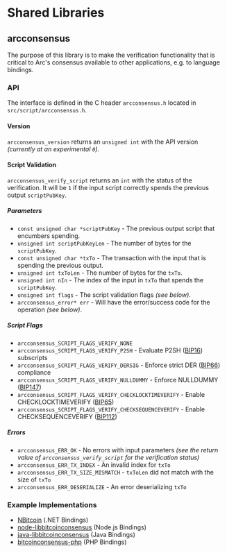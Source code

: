 Shared Libraries
================

## arcconsensus

The purpose of this library is to make the verification functionality that is critical to Arc's consensus available to other applications, e.g. to language bindings.

### API

The interface is defined in the C header `arcconsensus.h` located in  `src/script/arcconsensus.h`.

#### Version

`arcconsensus_version` returns an `unsigned int` with the API version *(currently at an experimental `0`)*.

#### Script Validation

`arcconsensus_verify_script` returns an `int` with the status of the verification. It will be `1` if the input script correctly spends the previous output `scriptPubKey`.

##### Parameters
- `const unsigned char *scriptPubKey` - The previous output script that encumbers spending.
- `unsigned int scriptPubKeyLen` - The number of bytes for the `scriptPubKey`.
- `const unsigned char *txTo` - The transaction with the input that is spending the previous output.
- `unsigned int txToLen` - The number of bytes for the `txTo`.
- `unsigned int nIn` - The index of the input in `txTo` that spends the `scriptPubKey`.
- `unsigned int flags` - The script validation flags *(see below)*.
- `arcconsensus_error* err` - Will have the error/success code for the operation *(see below)*.

##### Script Flags
- `arcconsensus_SCRIPT_FLAGS_VERIFY_NONE`
- `arcconsensus_SCRIPT_FLAGS_VERIFY_P2SH` - Evaluate P2SH ([BIP16](https://github.com/bitcoin/bips/blob/master/bip-0016.mediawiki)) subscripts
- `arcconsensus_SCRIPT_FLAGS_VERIFY_DERSIG` - Enforce strict DER ([BIP66](https://github.com/bitcoin/bips/blob/master/bip-0066.mediawiki)) compliance
- `arcconsensus_SCRIPT_FLAGS_VERIFY_NULLDUMMY` - Enforce NULLDUMMY ([BIP147](https://github.com/bitcoin/bips/blob/master/bip-0147.mediawiki))
- `arcconsensus_SCRIPT_FLAGS_VERIFY_CHECKLOCKTIMEVERIFY` - Enable CHECKLOCKTIMEVERIFY ([BIP65](https://github.com/bitcoin/bips/blob/master/bip-0065.mediawiki))
- `arcconsensus_SCRIPT_FLAGS_VERIFY_CHECKSEQUENCEVERIFY` - Enable CHECKSEQUENCEVERIFY ([BIP112](https://github.com/bitcoin/bips/blob/master/bip-0112.mediawiki))

##### Errors
- `arcconsensus_ERR_OK` - No errors with input parameters *(see the return value of `arcconsensus_verify_script` for the verification status)*
- `arcconsensus_ERR_TX_INDEX` - An invalid index for `txTo`
- `arcconsensus_ERR_TX_SIZE_MISMATCH` - `txToLen` did not match with the size of `txTo`
- `arcconsensus_ERR_DESERIALIZE` - An error deserializing `txTo`

### Example Implementations
- [NBitcoin](https://github.com/NicolasDorier/NBitcoin/blob/master/NBitcoin/Script.cs#L814) (.NET Bindings)
- [node-libbitcoinconsensus](https://github.com/bitpay/node-libbitcoinconsensus) (Node.js Bindings)
- [java-libbitcoinconsensus](https://github.com/dexX7/java-libbitcoinconsensus) (Java Bindings)
- [bitcoinconsensus-php](https://github.com/Bit-Wasp/bitcoinconsensus-php) (PHP Bindings)
